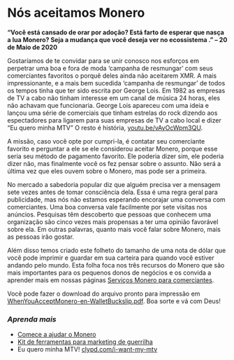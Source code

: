 # Nós aceitamos Monero

**“Você está cansado de orar por adoção? Está farto de esperar que nasça a lua Monero? Seja a mudança que você deseja ver no ecossistema .” – 20 de Maio de 2020**

Gostaríamos de te convidar para se unir conosco nos esforços em perpetrar uma boa e fora de moda ‘campanha de resmungar’ com seus comerciantes favoritos o porquê deles ainda não aceitarem XMR. A mais impressionante, e a mais bem sucedida ‘campanha de resmungar’ de todos os tempos tinha que ter sido escrita por George Lois. Em 1982 as empresas de TV a cabo não tinham interesse em um canal de música 24 horas, eles não achavam que funcionaria. George Lois apareceu com uma ideia e lançou uma série de comerciais que tinham estrelas do rock dizendo aos espectadores para ligarem para suas empresas de TV a cabo local e dizer “Eu quero minha MTV” O resto é história, [youtu.be/vAyOcWpm3QU](https://youtu.be/vAyOcWpm3QU?t=71).

A missão, caso você opte por cumpri-la, é contatar seu comerciante favorito e perguntar a ele se ele considerou aceitar Monero, porque esse seria seu método de pagamento favorito. Ele poderia dizer sim, ele poderia dizer não, mas finalmente você os fez pensar sobre o assunto. Não será a última vez que eles ouvem sobre o Monero, mas pode ser a primeira.

No mercado a sabedoria popular diz que alguém precisa ver a mensagem sete vezes antes de tomar consciência dela. Essa é uma regra geral para publicidade, mas nós não estamos esperando encorajar uma conversa com comerciantes. Uma boa conversa vale facilmente por sete visitas nos anúncios. Pesquisas têm descoberto que pessoas que conhecem uma organização são cinco vezes mais propensas a ter uma opinião favorável sobre ela. Em outras palavras, quanto mais você falar sobre Monero, mais as pessoas irão gostar.

Além disso temos criado este folheto do tamanho de uma nota de dólar que você pode imprimir e guardar em sua carteira para quando você estiver andando pelo mundo. Esta folha foca nos três recursos do Monero que são mais importantes para os pequenos donos de negócios e os convida a aprender mais em nossas páginas [Serviços Monero para comerciantes](https://www.monerooutreach.org/merchants/).

Você pode fazer o download do arquivo pronto para impressão em [WhenYouAcceptMonero-en-WalletBuckslip.pdf](https://static.monerooutreach.org/img/MoneroMerchants/WhenYouAcceptMonero-en-WalletBuckslip.pdf). Boa sorte e vá com Deus!

### _Aprenda mais_

- [Comece a ajudar o Monero]( https://www.monerooutreach.org/historias/comec-ajudar-monero.html)
- [Kit de ferramentas para marketing de guerrilha]( https://www.monerooutreach.org/ferramentas-marketing-guerrilha.html)
- Eu quero minha MTV! [clypd.com/i-want-my-mtv](https://clypd.com/i-want-my-mtv/)

